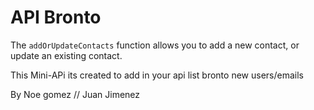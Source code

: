 # API Bronto

The `addOrUpdateContacts` function allows you to add a new contact, or update an existing contact.

This Mini-APi its created to add in your api list bronto new users/emails

By Noe gomez // Juan Jimenez
